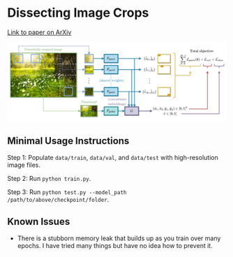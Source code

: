 # Dissecting Image Crops

[Link to paper on ArXiv](https://arxiv.org/pdf/2011.11831.pdf)

![](NewArch_v5.png)

## Minimal Usage Instructions

Step 1: Populate `data/train`, `data/val`, and `data/test` with high-resolution image files.

Step 2: Run `python train.py`.

Step 3: Run `python test.py --model_path /path/to/above/checkpoint/folder`.

## Known Issues

* There is a stubborn memory leak that builds up as you train over many epochs. I have tried many things but have no idea how to prevent it.
